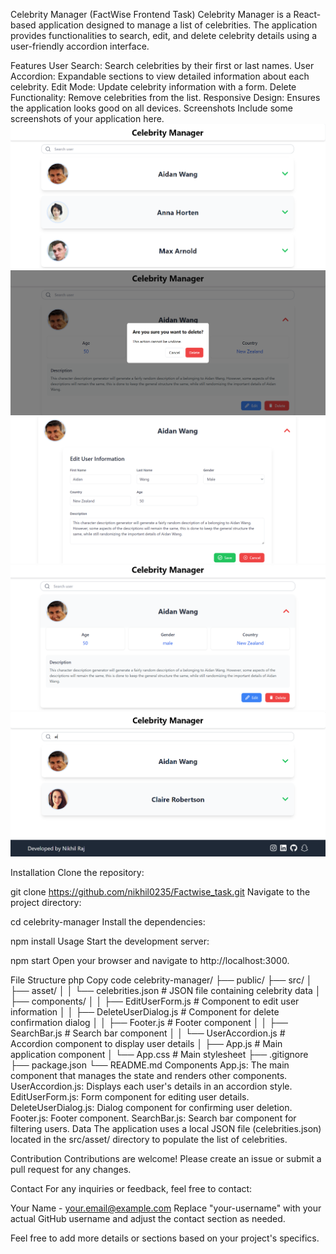 Celebrity Manager (FactWise Frontend Task)
Celebrity Manager is a React-based application designed to manage a list of celebrities. The application provides functionalities to search, edit, and delete celebrity details using a user-friendly accordion interface.

Features
User Search: Search celebrities by their first or last names.
User Accordion: Expandable sections to view detailed information about each celebrity.
Edit Mode: Update celebrity information with a form.
Delete Functionality: Remove celebrities from the list.
Responsive Design: Ensures the application looks good on all devices.
Screenshots
Include some screenshots of your application here.
![alt text](<Screenshot 2024-07-23 214300.png>) ![alt text](<Screenshot 2024-07-23 214433.png>) ![alt text](<Screenshot 2024-07-23 214412.png>) ![alt text](<Screenshot 2024-07-23 214344.png>) ![alt text](<Screenshot 2024-07-23 214321.png>)

Installation
Clone the repository:


git clone https://github.com/nikhil0235/Factwise_task.git
Navigate to the project directory:


cd celebrity-manager
Install the dependencies:


npm install
Usage
Start the development server:


npm start
Open your browser and navigate to http://localhost:3000.

File Structure
php
Copy code
celebrity-manager/
├── public/
├── src/
│   ├── asset/
│   │   └── celebrities.json    # JSON file containing celebrity data
│   ├── components/
│   │   ├── EditUserForm.js     # Component to edit user information
│   │   ├── DeleteUserDialog.js # Component for delete confirmation dialog
│   │   ├── Footer.js           # Footer component
│   │   ├── SearchBar.js        # Search bar component
│   │   └── UserAccordion.js    # Accordion component to display user details
│   ├── App.js                  # Main application component
│   └── App.css                 # Main stylesheet
├── .gitignore
├── package.json
└── README.md
Components
App.js: The main component that manages the state and renders other components.
UserAccordion.js: Displays each user's details in an accordion style.
EditUserForm.js: Form component for editing user details.
DeleteUserDialog.js: Dialog component for confirming user deletion.
Footer.js: Footer component.
SearchBar.js: Search bar component for filtering users.
Data
The application uses a local JSON file (celebrities.json) located in the src/asset/ directory to populate the list of celebrities.

Contribution
Contributions are welcome! Please create an issue or submit a pull request for any changes.

Contact
For any inquiries or feedback, feel free to contact:

Your Name - your.email@example.com
Replace "your-username" with your actual GitHub username and adjust the contact section as needed.

Feel free to add more details or sections based on your project's specifics.